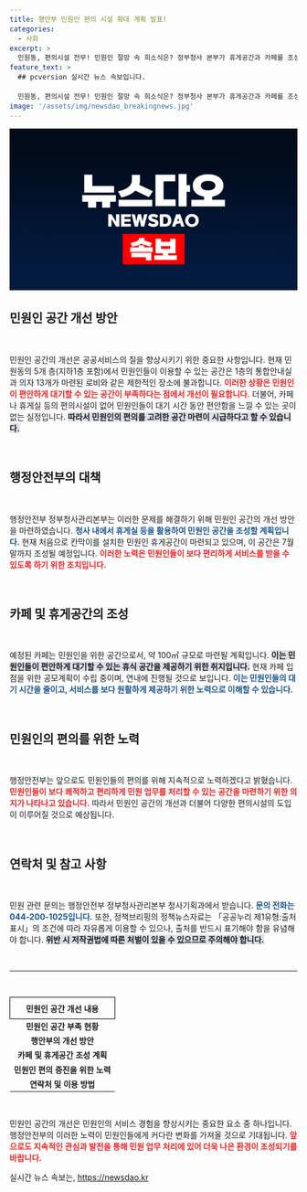 ```yaml
---
title: 행안부 민원인 편의 시설 확대 계획 발표!
categories:
  - 사회
excerpt: >
  민원동, 편의시설 전무! 민원인 절망 속 희소식은? 정부청사 본부가 휴게공간과 카페를 조성 중이라는데, 이 변화가 언제 실현될까? 클릭하여 궁금증을 풀어보세요!
feature_text: >
  ## pcversion 실시간 뉴스 속보입니다.

  민원동, 편의시설 전무! 민원인 절망 속 희소식은? 정부청사 본부가 휴게공간과 카페를 조성 중이라는데, 이 변화가 언제 실현될까? 클릭하여 궁금증을 풀어보세요!
image: '/assets/img/newsdao_breakingnews.jpg'
---
```


<p><img src="/assets/img/newsdao_breakingnews.jpg" alt="pcversion 속보" /></p>

<h2 data-ke-size="size26">민원인 공간 개선 방안</h2>

<p data-ke-size="size16">&nbsp;</p>

<p>민원인 공간의 개선은 공공서비스의 질을 향상시키기 위한 중요한 사항입니다. 현재 민원동의 5개 층(지하1층 포함)에서 민원인들이 이용할 수 있는 공간은 1층의 통합안내실과 의자 13개가 마련된 로비와 같은 제한적인 장소에 불과합니다. <b><span style="color: #ee2323;">이러한 상황은 민원인이 편안하게 대기할 수 있는 공간이 부족하다는 점에서 개선이 필요합니다.</span></b> 더불어, 카페나 휴게실 등의 편의시설이 없어 민원인들이 대기 시간 동안 편안함을 느낄 수 있는 곳이 없는 실정입니다. <b><span style="background-color: #21538527;">따라서 민원인의 편의를 고려한 공간 마련이 시급하다고 할 수 있습니다.</span></b></p>

<p data-ke-size="size16">&nbsp;</p>

<h2 data-ke-size="size26">행정안전부의 대책</h2>

<p data-ke-size="size16">&nbsp;</p>

<p>행정안전부 정부청사관리본부는 이러한 문제를 해결하기 위해 민원인 공간의 개선 방안을 마련하였습니다. <b><span style="color: #1a5490;">청사 내에서 휴게실 등을 활용하여 민원인 공간을 조성할 계획입니다.</span></b> 현재 처음으로 칸막이를 설치한 민원인 휴게공간이 마련되고 있으며, 이 공간은 7월 말까지 조성될 예정입니다. <b><span style="color: #ee2323;">이러한 노력은 민원인들이 보다 편리하게 서비스를 받을 수 있도록 하기 위한 조치입니다.</span></b></p>

<p data-ke-size="size16">&nbsp;</p>

<h2 data-ke-size="size26">카페 및 휴게공간의 조성</h2>

<p data-ke-size="size16">&nbsp;</p>

<p>예정된 카페는 민원인을 위한 공간으로서, 약 100㎡ 규모로 마련될 계획입니다. <b><span style="background-color: #21538527;">이는 민원인들이 편안하게 대기할 수 있는 휴식 공간을 제공하기 위한 취지입니다.</span></b> 현재 카페 입점을 위한 공모계획이 수립 중이며, 연내에 진행될 것으로 보입니다. <b><span style="color: #1a5490;"> 이는 민원인들의 대기 시간을 줄이고, 서비스를 보다 원활하게 제공하기 위한 노력으로 이해할 수 있습니다.</span></b></p>

<p data-ke-size="size16">&nbsp;</p>

<h2 data-ke-size="size26">민원인의 편의를 위한 노력</h2>

<p data-ke-size="size16">&nbsp;</p>

<p>행정안전부는 앞으로도 민원인들의 편의를 위해 지속적으로 노력하겠다고 밝혔습니다. <b><span style="color: #ee2323;">민원인들이 보다 쾌적하고 편리하게 민원 업무를 처리할 수 있는 공간을 마련하기 위한 의지가 나타나고 있습니다.</span></b> 따라서 민원인 공간의 개선과 더불어 다양한 편의시설의 도입이 이루어질 것으로 예상됩니다.</p>

<p data-ke-size="size16">&nbsp;</p>

<h2 data-ke-size="size26">연락처 및 참고 사항</h2>

<p data-ke-size="size16">&nbsp;</p>

<p>민원 관련 문의는 행정안전부 정부청사관리본부 청사기획과에서 받습니다. <b><span style="color: #1a5490;">문의 전화는 044-200-1025입니다.</span></b> 또한, 정책브리핑의 정책뉴스자료는 「공공누리 제1유형:출처표시」의 조건에 따라 자유롭게 이용할 수 있으나, 출처를 반드시 표기해야 함을 유념해야 합니다. <b><span style="background-color: #21538527;">위반 시 저작권법에 따른 처벌이 있을 수 있으므로 주의해야 합니다.</span></b></p>

<p data-ke-size="size16">&nbsp;</p>

<hr/>

<p data-ke-size="size16">&nbsp;</p>

<table style="width: 100%; border-collapse: collapse;">
    <thead>
        <tr>
            <th style="border: 1px solid #000; text-align: center; height: 30px;">민원인 공간 개선 내용</th>
        </tr>
    </thead>
    <tbody>
        <tr>
            <td style="text-align: center; height: 17px;"><b>민원인 공간 부족 현황</b></td>
        </tr>
        <tr>
            <td style="text-align: center; height: 17px;"><b>행안부의 개선 방안</b></td>
        </tr>
        <tr>
            <td style="text-align: center; height: 17px;"><b>카페 및 휴게공간 조성 계획</b></td>
        </tr>
        <tr>
            <td style="text-align: center; height: 17px;"><b>민원인 편의 증진을 위한 노력</b></td>
        </tr>
        <tr>
            <td style="text-align: center; height: 17px;"><b>연락처 및 이용 방법</b></td>
        </tr>
    </tbody>
</table>

<p data-ke-size="size16">&nbsp;</p>

<p>민원인 공간의 개선은 민원인의 서비스 경험을 향상시키는 중요한 요소 중 하나입니다. 행정안전부의 이러한 노력이 민원인들에게 커다란 변화를 가져올 것으로 기대됩니다. <b><span style="color: #ee2323;">앞으로도 지속적인 관심과 발전을 통해 민원 업무 처리에 있어 더욱 나은 환경이 조성되기를 바랍니다.</span></b></p>
실시간 뉴스 속보는, <a href="https://newsdao.kr" rel="dofollow">https://newsdao.kr</a>


